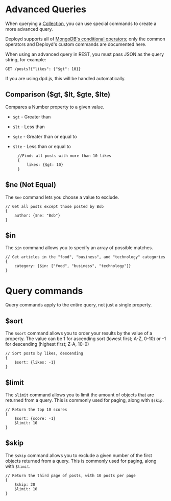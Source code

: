 # Advanced Queries

When querying a [Collection](../resources/collection.html), you can use special commands to create a more advanced query. 

Deployd supports all of [MongoDB's conditional operators](http://www.mongodb.org/display/DOCS/Advanced+Queries#AdvancedQueries-ConditionalOperators); only the common operators and Deployd's custom commands are documented here.

When using an advanced query in REST, you must pass JSON as the query string, for example:
	
	GET /posts?{"likes": {"$gt": 10}}

If you are using dpd.js, this will be handled automatically.


## Comparison ($gt, $lt, $gte, $lte)

Compares a Number property to a given value.

- `$gt` - Greater than
- `$lt` - Less than
- `$gte` - Greater than or equal to
- `$lte` - Less than or equal to

		//Finds all posts with more than 10 likes
		{
			likes: {$gt: 10}
		}

## $ne (Not Equal)

The `$ne` command lets you choose a value to exclude. 

	// Get all posts except those posted by Bob
	{
		author: {$ne: "Bob"}
	}

## $in

The `$in` command allows you to specify an array of possible matches.

	// Get articles in the "food", "business", and "technology" categories
	{
		category: {$in: ["food", "business", "technology"]}
	}

# Query commands

Query commands apply to the entire query, not just a single property.

## $sort

The `$sort` command allows you to order your results by the value of a property. The value can be 1 for ascending sort (lowest first; A-Z, 0-10) or -1 for descending (highest first; Z-A, 10-0)

	// Sort posts by likes, descending
	{
		$sort: {likes: -1}
	}

## $limit

The `$limit` command allows you to limit the amount of objects that are returned from a query. This is commonly used for paging, along with `$skip`.

	// Return the top 10 scores
	{
		$sort: {score: -1}
		$limit: 10
	}

## $skip

The `$skip` command allows you to exclude a given number of the first objects returned from a query. This is commonly used for paging, along with `$limit`. 

	// Return the third page of posts, with 10 posts per page
	{
		$skip: 20
		$limit: 10
	}